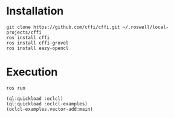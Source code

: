 # Installation

```
git clone https://github.com/cffi/cffi.git ~/.roswell/local-projects/cffi
ros install cffi
ros install cffi-grovel
ros install eazy-opencl
```

# Execution

```
ros run
```

```
(ql:quickload :oclcl)
(ql:quickload :oclcl-examples)
(oclcl-examples.vector-add:main)
```